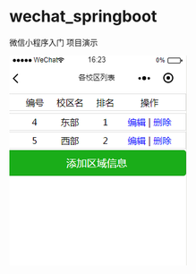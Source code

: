 # wechat_springboot
微信小程序入门
项目演示

![image](https://github.com/Chico777/Spring-boot/blob/master/img/R7Z73K_%5DXP15%7DTQ6WER4~VG%20(1).png)
